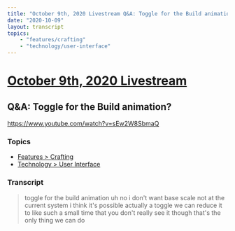 ```yaml
---
title: "October 9th, 2020 Livestream Q&A: Toggle for the Build animation?"
date: "2020-10-09"
layout: transcript
topics:
    - "features/crafting"
    - "technology/user-interface"
---
```

# [October 9th, 2020 Livestream](../2020-10-09.md)
## Q&A: Toggle for the Build animation?
https://www.youtube.com/watch?v=sEw2W8SbmaQ

### Topics
* [Features > Crafting](../topics/features/crafting.md)
* [Technology > User Interface](../topics/technology/user-interface.md)

### Transcript

> toggle for the build animation uh no i don't want base scale not at the current system i think it's possible actually a toggle we can reduce it to like such a small time that you don't really see it though that's the only thing we can do
